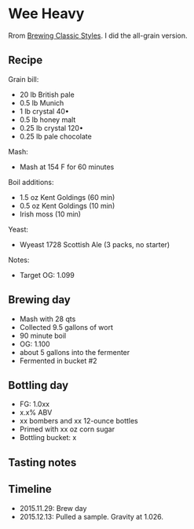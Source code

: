 # Wee Heavy
Rrom [Brewing Classic Styles](http://www.amazon.com/Brewing-Classic-Styles-Winning-Recipes-ebook/dp/B002C1AJX8). I did the all-grain version.

## Recipe
Grain bill:
* 20 lb British pale
* 0.5 lb Munich
* 1 lb crystal 40•
* 0.5 lb honey malt
* 0.25 lb crystal 120•
* 0.25 lb pale chocolate

Mash:
* Mash at 154 F for 60 minutes

Boil additions:
* 1.5 oz Kent Goldings (60 min)
* 0.5 oz Kent Goldings (10 min)
* Irish moss (10 min)

Yeast:
* Wyeast 1728 Scottish Ale (3 packs, no starter)

Notes:
* Target OG: 1.099

## Brewing day
* Mash with 28 qts
* Collected 9.5 gallons of wort
* 90 minute boil
* OG: 1.100
* about 5 gallons into the fermenter
* Fermented in bucket #2

## Bottling day
* FG: 1.0xx
* x.x% ABV
* xx bombers and xx 12-ounce bottles
* Primed with xx oz corn sugar
* Bottling bucket: x

## Tasting notes

## Timeline
* 2015.11.29: Brew day
* 2015.12.13: Pulled a sample. Gravity at 1.026.
